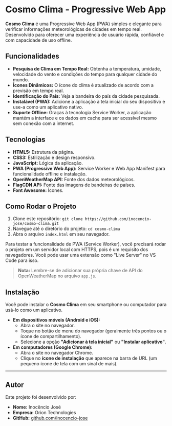 # Cosmo Clima - Progressive Web App

**Cosmo Clima** é uma Progressive Web App (PWA) simples e elegante para verificar informações meteorológicas de cidades em tempo real. Desenvolvido para oferecer uma experiência de usuário rápida, confiável e com capacidade de uso offline.

## Funcionalidades

-   **Pesquisa de Clima em Tempo Real:** Obtenha a temperatura, umidade, velocidade do vento e condições do tempo para qualquer cidade do mundo.
-   **Ícones Dinâmicos:** O ícone do clima é atualizado de acordo com a previsão em tempo real.
-   **Identificação do País:** Veja a bandeira do país da cidade pesquisada.
-   **Instalável (PWA):** Adicione a aplicação à tela inicial do seu dispositivo e use-a como um aplicativo nativo.
-   **Suporte Offline:** Graças à tecnologia Service Worker, a aplicação mantém a interface e os dados em cache para ser acessível mesmo sem conexão com a internet.

## Tecnologias

-   **HTML5:** Estrutura da página.
-   **CSS3:** Estilização e design responsivo.
-   **JavaScript:** Lógica da aplicação.
-   **PWA (Progressive Web App):** Service Worker e Web App Manifest para funcionalidade offline e instalação.
-   **OpenWeatherMap API:** Fonte dos dados meteorológicos.
-   **FlagCDN API:** Fonte das imagens de bandeiras de países.
-   **Font Awesome:** Ícones.

## Como Rodar o Projeto

1.  Clone este repositório:
    `git clone https://github.com/inocencio-jose/cosmo-clima.git`
2.  Navegue até o diretório do projeto:
    `cd cosmo-clima`
3.  Abra o arquivo `index.html` em seu navegador.

Para testar a funcionalidade de PWA (Service Worker), você precisará rodar o projeto em um servidor local com HTTPS, pois é um requisito dos navegadores. Você pode usar uma extensão como "Live Server" no VS Code para isso.

> **Nota:** Lembre-se de adicionar sua própria chave de API do OpenWeatherMap no arquivo `app.js`.

## Instalação

Você pode instalar o **Cosmo Clima** em seu smartphone ou computador para usá-lo como um aplicativo.

-   **Em dispositivos móveis (Android e iOS):**
    -   Abra o site no navegador.
    -   Toque no botão de menu do navegador (geralmente três pontos ou o ícone de compartilhamento).
    -   Selecione a opção **"Adicionar à tela inicial"** ou **"Instalar aplicativo"**.
-   **Em computadores (Google Chrome):**
    -   Abra o site no navegador Chrome.
    -   Clique no **ícone de instalação** que aparece na barra de URL (um pequeno ícone de tela com um sinal de mais).

---

## Autor

Este projeto foi desenvolvido por:

-   **Nome:** Inocêncio José
-   **Empresa:** Orion Technologies
-   **GitHub:** [github.com/inocencio-jose](https://github.com/inocencio-jose)
